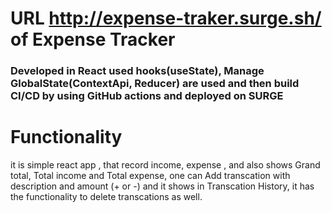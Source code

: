 
# URL http://expense-traker.surge.sh/ of Expense Tracker 

<h3>Developed in React used hooks(useState), Manage GlobalState(ContextApi, Reducer) are used and then build CI/CD by using GitHub actions and deployed on SURGE</h3>


# Functionality
it is simple react app , that record income, expense , and also shows Grand total, Total income and Total expense, one can Add transcation with description and amount (+ or -) and it shows in Transcation History, it has the functionality to delete transcations as well.
